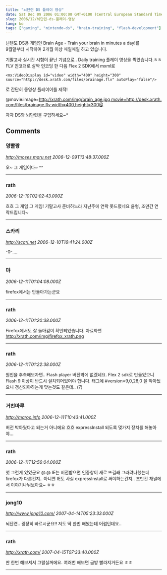 ```yaml
---
title: "뇌단련 DS 플레이 영상"
date: Sat Dec 09 2006 01:00:00 GMT+0100 (Central European Standard Time)
slug: 2006/12/뇌단련-ds-플레이-영상
lang: ko
tags: ["gaming", "nintendo-ds", "brain-training", "flash-development"]
---
```


닌텐도 DS용 게임인 Brain Age - Train your brain in minutes a day!를  
9월말부터 시작하여 2개월 이상 매일매일 하고 있습니다.

기말고사 실시간 시험이 끝난 기념으로.. Daily training 플레이 영상을 찍었습니다.ㅎㅎ  
FLV 인코더로 살짝 인코딩 한 다음 Flex 2 SDK에서 mxml로

```
<mx:VideoDisplay id="video" width="400" height="300" source="http://desk.xrath.com/files/brainage.flv" autoPlay="false"/>
```

로 간단히 동영상 플레이어를 제작!

@movie:image=http://xrath.com/img/brain_age.jpg,movie=http://desk.xrath.com/files/brainage.flv,width=400,height=300@

자자 DS와 뇌단련을 구입하세요~*

## Comments

### 영빨짱
*http://moses.maru.net*
*2006-12-09T13:48:37.000Z*

오~ 그 게임이다~ ^^

---

### rath
*2006-12-10T02:02:43.000Z*

흐흐 그 게임 그 게임! 
기말고사 준비하느라 지난주에 연락 못드렸네요
윤형, 조만간 연락드립니다~

---

### 스카리
*http://scari.net*
*2006-12-10T16:41:24.000Z*

-0-....

---

### 먀
*2006-12-11T01:04:08.000Z*

firefox에서는 안돌아가는군요

---

### rath
*2006-12-11T01:20:38.000Z*

Firefox에서도 잘 돌아감이 확인되었습니다. 자료화면 http://xrath.com/img/firefox_xrath.png

---

### rath
*2006-12-11T01:22:38.000Z*

원인을 추측해보자면.. Flash player 버전밖에 없겠네요. Flex 2 sdk로 만들었으니 Flash 9 이상이 반드시 설치되어있어야 합니다.
<object>태그에 #version=9,0,28,0 을 박아뒀으니 갱신되야하는게 맞는것도 같은데.. (7)

---

### 거친마루
*http://maroo.info*
*2006-12-11T10:43:41.000Z*

버전 박아뒀다고 되는거 아니에요 흐흐
expressInstall 되도록 몇가지 장치를 해놓아야...

---

### rath
*2006-12-11T12:56:04.000Z*

엇 그런게 있었군요 @.@ IE는 버전받으면 인증창이 새로 뜨길래 그러려나했는데 firefox가 다른건지.. 아니면 IE도 사실 expressInstall로 써야하는건지.. 조만간 채널에서 이야기나눠보아요~ ㅎㅎ

---

### jong10
*http://www.jong10.com/*
*2007-04-14T05:23:33.000Z*

뇌단련.. 굉장히 빠르시군요!! 저도 딱 한번 해봤는데 어렵던데요..

---

### rath
*http://xrath.com/*
*2007-04-15T07:33:40.000Z*

딴 한번 해보셔서 그럴실꺼에요. 여러번 해보면 금방 빨라지거든요 ㅎㅎ

---
